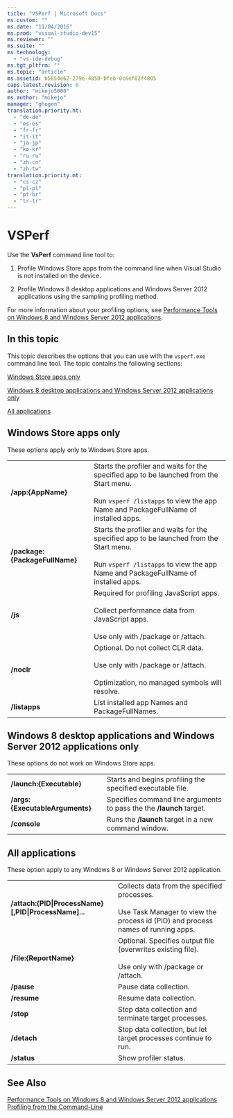 ```yaml
---
title: "VSPerf | Microsoft Docs"
ms.custom: ""
ms.date: "11/04/2016"
ms.prod: "visual-studio-dev15"
ms.reviewer: ""
ms.suite: ""
ms.technology: 
  - "vs-ide-debug"
ms.tgt_pltfrm: ""
ms.topic: "article"
ms.assetid: b5854e62-279e-4850-bfeb-0c6ef82f4805
caps.latest.revision: 6
author: "mikejo5000"
ms.author: "mikejo"
manager: "ghogen"
translation.priority.ht: 
  - "de-de"
  - "es-es"
  - "fr-fr"
  - "it-it"
  - "ja-jp"
  - "ko-kr"
  - "ru-ru"
  - "zh-cn"
  - "zh-tw"
translation.priority.mt: 
  - "cs-cz"
  - "pl-pl"
  - "pt-br"
  - "tr-tr"
---
```

# VSPerf
Use the **VsPerf** command line tool to:  
  
1.  Profile Windows Store apps from the command line when Visual Studio is not installed on the device.  
  
2.  Profile Windows 8 desktop applications and Windows Server 2012 applications using the sampling profiling method.  
  
 For more information about your profiling options, see [Performance Tools on Windows 8 and Windows Server 2012 applications](../profiling/performance-tools-on-windows-8-and-windows-server-2012-applications.md).  
  
##  <a name="BKMK_In_this_topic"></a> In this topic  
 This topic describes the options that you can use with the `vsperf.exe` command line tool. The topic contains the following sections:  
  
 [Windows Store apps only](#BKMK_windows_store_apps_only)  
  
 [Windows 8 desktop applications and Windows Server 2012 applications only](#BKMK_Windows_8_classic_applications_and_Windows_Server_2012_applications_only)  
  
 [All applications](#BKMK_All_applications)  
  
##  <a name="BKMK_windows_store_apps_only"></a> Windows Store apps only  
 These options apply only to Windows Store apps.  
  
|||  
|-|-|  
|**/app:{AppName}**|Starts the profiler and waits for the specified app to be launched from the Start menu.<br /><br /> Run `vsperf /listapps` to view the app Name and PackageFullName of installed apps.|  
|**/package:{PackageFullName}**|Starts the profiler and waits for the specified app to be launched from the Start menu.<br /><br /> Run `vsperf /listapps` to view the app Name and PackageFullName of installed apps.|  
|**/js**|Required for profiling JavaScript apps.<br /><br /> Collect performance data from JavaScript apps.<br /><br /> Use only with /package or /attach.|  
|**/noclr**|Optional. Do not collect CLR data.<br /><br /> Use only with /package or /attach.<br /><br /> Optimization, no managed symbols will resolve.|  
|**/listapps**|List installed app Names and PackageFullNames.|  
  
##  <a name="BKMK_Windows_8_classic_applications_and_Windows_Server_2012_applications_only"></a> Windows 8 desktop applications and Windows Server 2012 applications only  
 These options do not work on Windows Store apps.  
  
|||  
|-|-|  
|**/launch:{Executable}**|Starts and begins profiling the specified executable file.|  
|**/args:{ExecutableArguments}**|Specifies command line arguments to pass the the **/launch** target.|  
|**/console**|Runs the **/launch** target in a new command window.|  
  
##  <a name="BKMK_All_applications"></a> All applications  
 These option apply to any Windows 8 or Windows Server 2012 application.  
  
|||  
|-|-|  
|**/attach:{PID&#124;ProcessName}[,PID&#124;ProcessName]...**|Collects data from the specified processes.<br /><br /> Use Task Manager to view the process id (PID) and process names of running apps.|  
|**/file:{ReportName}**|Optional. Specifies output file (overwrites existing file).<br /><br /> Use only with /package or /attach.|  
|**/pause**|Pause data collection.|  
|**/resume**|Resume data collection.|  
|**/stop**|Stop data collection and terminate target processes.|  
|**/detach**|Stop data collection, but let target processes continue to run.|  
|**/status**|Show profiler status.|  
  
## See Also  
 [Performance Tools on Windows 8 and Windows Server 2012 applications](../profiling/performance-tools-on-windows-8-and-windows-server-2012-applications.md)   
 [Profiling from the Command-Line](../profiling/using-the-profiling-tools-from-the-command-line.md)